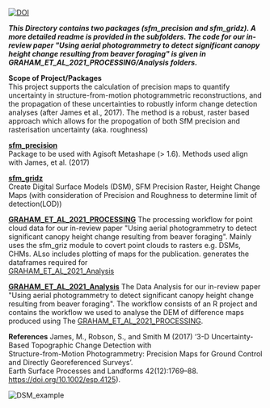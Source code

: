 [![DOI](https://zenodo.org/badge/222968925.svg)](https://zenodo.org/badge/latestdoi/222968925)

***This Directory contains two packages (sfm_precision and sfm_gridz). A more detailed readme is provided 
in the subfolders. The code for our in-review paper "Using aerial photogrammetry to detect significant canopy height change 
resulting from beaver foraging" is given in GRAHAM_ET_AL_2021_PROCESSING/Analysis folders.***

**Scope of Project/Packages**  
This project supports the calculation of precision maps to quantify uncertainty in structure-from-motion photogrammetric 
reconstructions, and the propagation of these uncertainties to robustly inform change detection analyses 
(after James et al., 2017). The method is a robust, raster based approach which allows for the propogation of both SfM 
precision and rasterisation uncertainty (aka. roughness)


**[sfm_precision](sfm_precision)**  
Package to be used with Agisoft Metashape (> 1.6). Methods used align with James, et al. (2017)

**[sfm_gridz](sfm_gridz)**  
Create Digital Surface Models (DSM), SFM Precision Raster, Height Change Maps (with consideration of Precision and 
Roughness to determine limit of detection(LOD))

**[GRAHAM_ET_AL_2021_PROCESSING](GRAHAM_ET_AL_2021_PROCESSING)**
The processing workflow for point cloud data for our in-review paper "Using aerial photogrammetry to detect significant canopy height change 
resulting from beaver foraging". Mainly uses the sfm_griz module to covert point clouds to rasters e.g.
DSMs, CHMs. ALso includes plotting of maps for the publication. generates the dataframes required for  
[GRAHAM_ET_AL_2021_Analysis](GRAHAM_ET_AL_2021_Analysis)

**[GRAHAM_ET_AL_2021_Analysis](GRAHAM_ET_AL_2021_Analysis)**
The Data Analysis for our in-review paper "Using aerial photogrammetry to detect significant canopy height change 
resulting from beaver foraging". The workflow consists of an R project and contains the workflow we used to analyse the 
DEM of difference maps produced using The [GRAHAM_ET_AL_2021_PROCESSING](GRAHAM_ET_AL_2021_PROCESSING).


**References**
James, M., Robson, S., and Smith M (2017) ‘3-D Uncertainty-Based Topographic Change Detection with  
Structure-from-Motion Photogrammetry: Precision Maps for Ground Control and Directly Georeferenced Surveys’.  
Earth Surface Processes and Landforms 42(12):1769–88. https://doi.org/10.1002/esp.4125).

![DSM_example](GRAHAM_ET_AL_2021_PROCESSING/int_files/DEMofDiff_summerEDIT.png)  